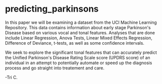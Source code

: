# predicting_parkinsons

In this paper we will be examining a dataset from the UCI Machine Learning Repository.
This data contains information about early stage Parkinson's Disease based on various vocal
and tonal features. Analyses that are done include Linear Regression, Anova Tests, Linear Mixed Effects
Regression, Difference of Deviance, t-tests, as well as some confidence intervals.

We seek to explore the significant tonal features that can accurately predict the Unified Parkinson's Disease
Rating Scale score (UPDRS score) of an individual in an attempt to potentially automate or speed up the diagnosis
process and go straight into treatement and care.
 
-Tri C.
